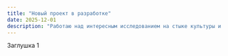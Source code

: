 ```yaml
---
title: "Новый проект в разработке"
date: 2025-12-01
description: "Работаю над интересным исследованием на стыке культуры и технологий"
---
```

Заглушка 1
